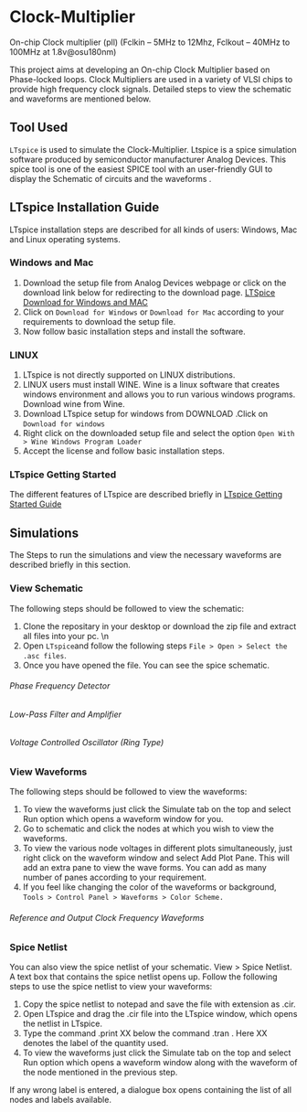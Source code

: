# Clock-Multiplier
On-chip Clock multiplier (pll) (Fclkin – 5MHz to 12Mhz, Fclkout – 40MHz to 100MHz at 1.8v@osu180nm)

This project aims at developing an On-chip Clock Multiplier based on Phase-locked loops. Clock Multipliers are used in a variety of VLSI chips to provide high frequency clock signals. Detailed steps to view the schematic and waveforms are mentioned below.


## Tool Used
```LTspice``` is used to simulate the Clock-Multiplier. Ltspice is a spice
simulation software produced by semiconductor manufacturer Analog Devices. This spice tool
is one of the easiest SPICE tool with an user-friendly GUI to display the Schematic of circuits and the waveforms .

## LTspice Installation Guide
LTspice installation steps are described for all kinds of users: Windows, Mac and Linux operating systems.

### Windows and Mac

1. Download the setup file from Analog Devices webpage or click on the download link below for redirecting to the download page. 
   [LTSpice Download for Windows and MAC](https://www.analog.com/en/design-center/design-tools-and-calculators/ltspice-simulator.html)
2. Click on ```Download for Windows``` or ```Download for Mac```  according to your requirements to download the setup file.
3. Now follow basic installation steps and install the software.

### LINUX

1. LTspice is not directly supported on LINUX distributions. 
2. LINUX users must install WINE. Wine is a linux software that creates windows environment and allows you to run various windows programs. Download wine from Wine.
3. Download LTspice setup for windows from DOWNLOAD .Click on ```Download for windows``` 
4. Right click on the downloaded setup file and select the option ```Open With > Wine Windows Program Loader```
5. Accept the license and follow basic installation steps.

### LTspice Getting Started

The different features of LTspice are described briefly in [LTspice Getting Started Guide](https://www.analog.com/media/en/simulation-models/spice-models/LTspiceGettingStartedGuide.pdf?modelType=spice-models)
## Simulations
The Steps to run the simulations and view the necessary waveforms are described briefly in this section.
### View Schematic 

The following steps should be followed to view the schematic:

1. Clone the repositary in your desktop or download the zip file and extract all files into
your pc. \n
2. Open ``` LTspice ```and follow the following steps
 ``` File > Open > Select the .asc files ```. 
3. Once you have opened the file. You can see the spice schematic.

###### Phase Frequency Detector

###### Low-Pass Filter and Amplifier 

###### Voltage Controlled Oscillator (Ring Type)


### View Waveforms 

The following steps should be followed to view the waveforms:

1. To view the waveforms just click the Simulate tab on the top and select Run
option which opens a waveform window for you.
2. Go to schematic and click the nodes at which you wish to view the waveforms.
3. To view the various node voltages in different plots simultaneously, just right click on the
waveform window and select Add Plot Pane. This will add an extra pane to view the wave forms.
You can add as many number of panes according to your requirement.
4. If you feel like changing the color of the waveforms or background, ```Tools > Control Panel > Waveforms > Color Scheme.```

###### Reference and Output Clock Frequency Waveforms

### Spice Netlist
You can also view the spice netlist of your schematic. View > Spice Netlist.
A text box that contains the spice netlist opens up.
Follow the following steps to use the spice netlist to view your waveforms:

1. Copy the spice netlist to notepad and save the file with extension as .cir.
2. Open LTspice and drag the .cir file into the LTspice window, which opens the netlist in LTspice.
3. Type the command .print XX below the command .tran . Here XX denotes the label of the quantity used.
4. To view the waveforms just click the Simulate tab on the top and select Run
option which opens a waveform window along with the waveform of the node mentioned in the previous step.

If any wrong label is entered, a dialogue box opens containing the list of all nodes and labels available.

